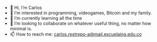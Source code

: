 - 👋 Hi, I’m Carlos
- 👀 I’m interested in programming, videogames, Bitcoin and my family.
- 🌱 I’m currently learning all the time
- 💞️ I’m looking to collaborate on whatever useful thing, no matter how minimal is.
- 📫 How to reach me: carlos.restrepo-a@mail.escuelaing.edu.co

<!---
karlosedo/karlosedo is a ✨ special ✨ repository because its `README.md` (this file) appears on your GitHub profile.
You can click the Preview link to take a look at your changes.
--->
